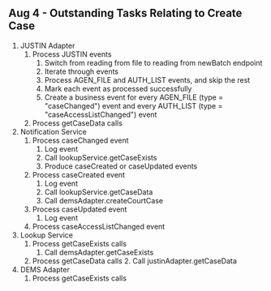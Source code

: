 

## Aug 4 - Outstanding Tasks Relating to Create Case

1. JUSTIN Adapter
   1. Process JUSTIN events
      1. Switch from reading from file to reading from newBatch endpoint
      2. Iterate through events
      3. Process AGEN_FILE and AUTH_LIST events, and skip the rest
      4. Mark each event as processed successfully
      5. Create a business event for every AGEN_FILE (type = "caseChanged") event and every AUTH_LIST (type = "caseAccessListChanged") event
   2. Process getCaseData calls
2. Notification Service
   1. Process caseChanged event
      1. Log event
      2. Call lookupService.getCaseExists
      3. Produce caseCreated or caseUpdated events
   2. Process caseCreated event
      1. Log event
      2. Call lookupService.getCaseData
      3. Call demsAdapter.createCourtCase
   3. Process caseUpdated event
      1. Log event
   4. Process caseAccessListChanged event
3. Lookup Service
   1. Process getCaseExists calls
      1. Call demsAdapter.getCaseExists
   2. Process getCaseData calls
      2. Call justinAdapter.getCaseData
4. DEMS Adapter
   1. Process getCaseExists calls